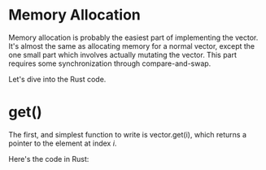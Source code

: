 # Memory Allocation

Memory allocation is probably the easiest part of implementing the vector. It's
almost the same as allocating memory for a normal vector, except the one small
part which involves actually mutating the vector. This part requires some
synchronization through compare-and-swap.

Let's dive into the Rust code.

# get()

The first, and simplest function to write is vector.get(i), which returns a
pointer to the element at index _i_. 

Here's the code in Rust:
```rust

```
